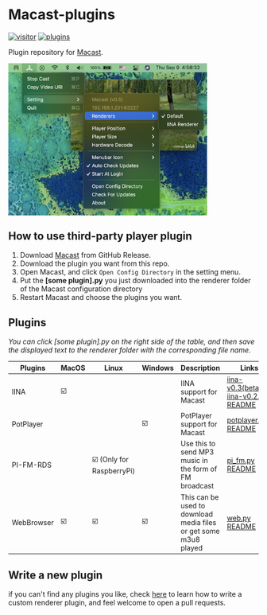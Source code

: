 # Macast-plugins
[![visitor](https://visitor-badge.glitch.me/badge?page_id=xfangfang.Macast-plugins)](https://github.com/xfangfang/Macast-plugins)
[![plugins](https://shields-staging.herokuapp.com/github/directory-file-count/xfangfang/Macast-plugins?type=dir&label=plugins)](https://github.com/xfangfang/Macast-plugins/search?q=extension%3Apy)

Plugin repository for [Macast](https://github.com/xfangfang/Macast/).  

<img align="center" width="400" src="https://github.com/xfangfang/xfangfang.github.io/raw/master/assets/img/macast/select_renderer.png" alt="select_renderer" height="auto"/>

## How to use third-party player plugin

  1. Download [Macast](https://github.com/xfangfang/Macast/) from GitHub Release.
  2. Download the plugin you want from this repo.
  3. Open Macast, and click `Open Config Directory` in the setting menu.
  4. Put the **[some plugin].py** you just downloaded into the renderer folder of the Macast configuration directory
  5. Restart Macast and choose the plugins you want.

## Plugins

*You can click [some plugin].py on the right side of the table, and then save the displayed text to the renderer folder with the corresponding file name.*

| Plugins    | MacOS | Linux                    | Windows | Description                                                  | Links                                                        |
| ---------- | ----- | ------------------------ | ------- | ------------------------------------------------------------ | ------------------------------------------------------------ |
| IINA       | ☑️     |                          |         | IINA support for Macast                                      | [iina-v0.3(beta).py](https://raw.githubusercontent.com/xfangfang/Macast-plugins/main/iina/iina-v0.3-beta.py)  [iina-v0.2.py](https://raw.githubusercontent.com/xfangfang/Macast-plugins/main/iina/iina.py)  [README](https://github.com/xfangfang/Macast-plugins/tree/main/iina) |
| PotPlayer  |       |                          | ☑️       | PotPlayer support for Macast                                 | [potplayer.py](https://raw.githubusercontent.com/xfangfang/Macast-plugins/main/potplayer/potplayer.py)  [README](https://github.com/xfangfang/Macast-plugins/tree/main/potplayer) |
| PI-FM-RDS  |       | ☑️ (Only for RaspberryPi) |         | Use this to send MP3 music in the form of FM broadcast       | [pi_fm.py](https://raw.githubusercontent.com/xfangfang/Macast-plugins/main/pi-fm-rds/pi_fm.py)  [README](https://github.com/xfangfang/Macast-plugins/tree/main/pi-fm-rds) |
| WebBrowser | ☑️     | ☑️                        | ☑️       | This can be used to download media files or get some m3u8 played | [web.py](https://raw.githubusercontent.com/xfangfang/Macast-plugins/main/web/web.py)  [README](https://github.com/xfangfang/Macast-plugins/tree/main/web) |


## Write a new plugin

if you can't find any plugins you like, check [here](https://github.com/xfangfang/Macast/wiki/Custom-Renderer) to learn how to write a custom renderer plugin, and feel welcome to open a pull requests.
